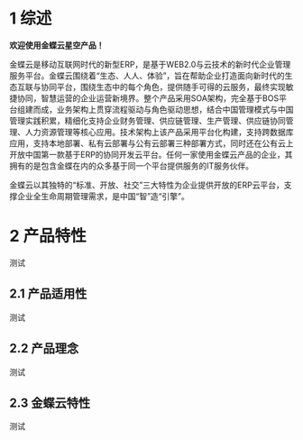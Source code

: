 # 1 综述

**欢迎使用金蝶云星空产品！**

金蝶云是移动互联网时代的新型ERP，是基于WEB2.0与云技术的新时代企业管理服务平台。金蝶云围绕着“生态、人人、体验”，旨在帮助企业打造面向新时代的生态互联与协同平台，围绕生态中的每个角色，提供随手可得的云服务，最终实现敏捷协同，智慧运营的企业运营新境界。整个产品采用SOA架构，完全基于BOS平台组建而成，业务架构上贯穿流程驱动与角色驱动思想，结合中国管理模式与中国管理实践积累，精细化支持企业财务管理、供应链管理、生产管理、供应链协同管理、人力资源管理等核心应用。技术架构上该产品采用平台化构建，支持跨数据库应用，支持本地部署、私有云部署与公有云部署三种部署方式，同时还在公有云上开放中国第一款基于ERP的协同开发云平台。任何一家使用金蝶云产品的企业，其拥有的是包含金蝶在内的众多基于同一个平台提供服务的IT服务伙伴。

金蝶云以其独特的“标准、开放、社交”三大特性为企业提供开放的ERP云平台，支撑企业全生命周期管理需求，是中国“智”造“引擎”。
# 2 产品特性
测试
## 2.1 产品适用性
测试
## 2.2 产品理念
测试
## 2.3 金蝶云特性
测试

